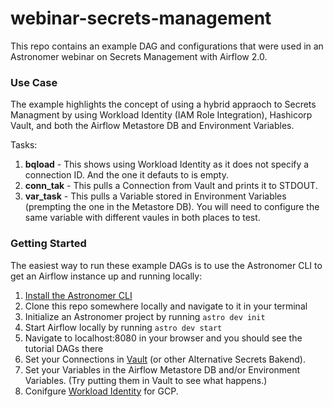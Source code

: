 # webinar-secrets-management

This repo contains an example DAG and configurations that were used in an Astronomer webinar on Secrets Management with Airflow 2.0. 
 
### Use Case
The example highlights the concept of using a hybrid appraoch to Secrets Managment by using Workload Identity (IAM Role Integration), Hashicorp Vault, and both the Airflow Metastore DB and Environment Variables. 

Tasks:
1. **bqload** - This shows using Workload Identity as it does not specify a connection ID. And the one it defauts to is empty.
2. **conn_tak** - This pulls a Connection from Vault and prints it to STDOUT.
2. **var_task** - This pulls a Variable stored in Environment Variables (prempting the one in the Metastore DB). You will need to configure the same variable with different vaules in both places to test.

### Getting Started
The easiest way to run these example DAGs is to use the Astronomer CLI to get an Airflow instance up and running locally:

 1. [Install the Astronomer CLI](https://www.astronomer.io/docs/cloud/stable/develop/cli-quickstart)
 2. Clone this repo somewhere locally and navigate to it in your terminal
 3. Initialize an Astronomer project by running `astro dev init`
 4. Start Airflow locally by running `astro dev start`
 5. Navigate to localhost:8080 in your browser and you should see the tutorial DAGs there
 6. Set your Connections in [Vault](https://www.vaultproject.io/docs/platform/k8s/helm) (or other Alternative Secrets Bakend).
 7. Set your Variables in the Airflow Metastore DB and/or Environment Variables. (Try putting them in Vault to see what happens.)
 8. Conifgure [Workload Identity](https://cloud.google.com/kubernetes-engine/docs/how-to/workload-identity) for GCP.

